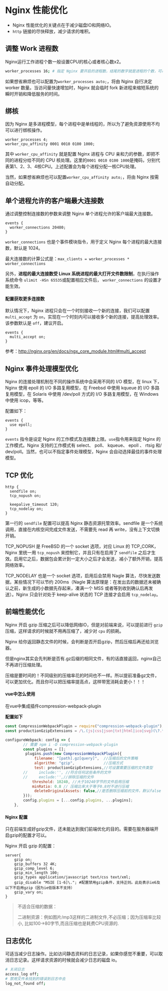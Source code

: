 # Nginx 性能优化

- Nginx 性能优化的关键点在于减少磁盘IO和网络IO。
- `http` 链接的尽快释放，减少请求的堆积。



## 调整 Work 进程数

Nginx运行工作进程个数一般设置CPU的核心或者核心数x2。

```bash
worker_processes 16; # 指定 Nginx 要开启的进程数，结尾的数字就是进程的个数，可以为 auto
```

如果想省麻烦也可以配置为`worker_processes auto;`，将由 Nginx 自行决定 worker 数量。当访问量快速增加时，Nginx 就会临时 fork 新进程来缩短系统的瞬时开销和降低服务的时间。



## 绑核

因为 Nginx 是多进程模型，每个进程中是单线程的，所以为了避免资源使用不均可以进行绑核操作。

```
worker_processes 4;
worker_cpu_affinity 0001 0010 0100 1000;
```

其中 `worker_cpu_affinity` 就是配置 Nginx 进程与 CPU 亲和力的参数，即把不同的进程分给不同的 CPU 核处理。这里的`0001 0010 0100 1000`是掩码，分别代表第1、2、3、4核CPU。上述配置会为每个进程分配一核CPU处理。

当然，如果想省麻烦也可以配置`worker_cpu_affinity auto;`，将由 Nginx 按需自动分配。



## 单个进程允许的客户端最大连接数

通过调整控制连接数的参数来调整 Nginx 单个进程允许的客户端最大连接数。

```
events {
  worker_connections 20480;
}
```

`worker_connections` 也是个事件模块指令，用于定义 Nginx 每个进程的最大连接数，默认是 1024。

最大连接数的计算公式是：`max_clients = worker_processes * worker_connections`

另外，**进程的最大连接数受 Linux 系统进程的最大打开文件数限制**，在执行操作系统命令 `ulimit -HSn 65535`或配置相应文件后， `worker_connections` 的设置才能生效。

#### 配置获取更多连接数

默认情况下，Nginx 进程只会在一个时刻接收一个新的连接，我们可以配置`multi_accept` 为 `on`，实现在一个时刻内可以接收多个新的连接，提高处理效率。该参数默认是 `off`，建议开启。

```
events {
  multi_accept on;
}
```

参考：http://nginx.org/en/docs/ngx_core_module.html#multi_accept



## Nginx 事件处理模型优化

Nginx 的连接处理机制在不同的操作系统中会采用不同的 I/O 模型，在 linux 下，Nginx 使用 epoll 的 I/O 多路复用模型，在 Freebsd 中使用 kqueue 的 I/O 多路复用模型，在 Solaris 中使用 /dev/poll 方式的 I/O 多路复用模型，在 Windows 中使用 icop，等等。

配置如下：

```
events {
  use epoll;
}
```

`events` 指令是设定 Nginx 的工作模式及连接数上限。`use`指令用来指定 Nginx 的工作模式。Nginx 支持的工作模式有 select、 poll、 kqueue、 epoll 、 rtsig 和/ dev/poll。当然，也可以不指定事件处理模型，Nginx 会自动选择最佳的事件处理模型。



## TCP 优化

```
http {
  sendfile on;
  tcp_nopush on;

  keepalive_timeout 120;
  tcp_nodelay on;
}
```

第一行的 `sendfile` 配置可以提高 Nginx 静态资源托管效率。sendfile 是一个系统调用，直接在内核空间完成文件发送，不需要先 read 再 write，没有上下文切换开销。

TCP_NOPUSH 是 FreeBSD 的一个 socket 选项，对应 Linux 的 TCP_CORK，Nginx 里统一用 `tcp_nopush` 来控制它，并且只有在启用了 `sendfile` 之后才生效。启用它之后，数据包会累计到一定大小之后才会发送，减小了额外开销，提高网络效率。

TCP_NODELAY 也是一个 socket 选项，启用后会禁用 Nagle 算法，尽快发送数据，某些情况下可以节约 200ms（Nagle 算法原理是：在发出去的数据还未被确认之前，新生成的小数据先存起来，凑满一个 MSS 或者等到收到确认后再发送）。Nginx 只会针对处于 keep-alive 状态的 TCP 连接才会启用 `tcp_nodelay`。



## 前端性能优化

Nginx 开启 gzip 压缩之后可以降低网络IO，但是对前端来说，可以提前进行 `gzip` 压缩，这样请求的时候就不用再压缩了，减少对 `cpu` 的损耗。

Nginx 给你返回静态文件的时候，会判断是否开启gzip，然后压缩后再还给浏览器。

但是nginx其实会先判断是否有.gz后缀的相同文件，有的话直接返回，nginx自己不再进行压缩处理。

压缩是要时间的！不同级别的压缩率花的时间也不一样。所以提前准备gz文件，可以更加优化。而且你可以把压缩率提高点，这样带宽消耗会更小！！！

#### vue中怎么使用

在vue中集成插件compression-webpack-plugin

**配置如下**

```js
const CompressionWebpackPlugin = require("compression-webpack-plugin"); // 开启gzip压缩， 按需引用
const productionGzipExtensions = /\.(js|css|json|txt|html|ico|svg)(\?.*)?$/i; // 开启gzip压缩， 按需写入

configureWebpack: config => {
        // 需要 npm i -D compression-webpack-plugin
        const plugins = [];
         plugins.push(new CompressionWebpackPlugin({
             filename: "[path].gz[query]",  //压缩后的文件策略
             algorithm: "gzip",             //压缩方式
             test: productionGzipExtensions,//可设置需要压缩的文件类型
        //     include:'', //符合任何这些条件的文件
        //     exclude:'',//排除压缩的文件
            threshold: 10240, //大于10240字节的文件启用压缩
            minRatio: 0.8 // 压缩比率大于等于0.8时不进行压缩
             deleteOriginalAssets: false,//是否删除压缩前的文件，默认false
        }));
        config.plugins = [...config.plugins, ...plugins];
    },
```

#### Nginx 配置

只在前端生成好gzip文件，还未能达到我们前端优化的目的。需要在服务器端开启gzip的配置才可以。

Nginx 开启 gzip 的配置：

```
server{
    gzip on;
    gzip_buffers 32 4K;
    gzip_comp_level 6;
    gzip_min_length 100;
    gzip_types application/javascript text/css text/xml;
    gzip_disable "MSIE [1-6]\."; #配置禁用gzip条件，支持正则。此处表示ie6及以下不启用gzip（因为ie低版本不支持）
    gzip_vary on;
}
```

> 不适合压缩的数据：
>
> 二进制资源：例如图片/mp3这样的二进制文件,不必压缩；因为压缩率比较小, 比如100->80字节,而且压缩也是耗费CPU资源的.



## 日志优化

可适当减少日志操作。比如访问静态资料的日志记录，如果你感觉不重要，可以取消日志记录。这样请求资源的时候就会减少日志的磁盘 io。

```bash
# 关闭日志
access_log off;
# 禁用文件未找到的错误到日志中去
log_not_found off;
```

















